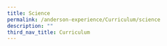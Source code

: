 ```yaml
---
title: Science
permalink: /anderson-experience/Curriculum/science
description: ""
third_nav_title: Curriculum
---
```

